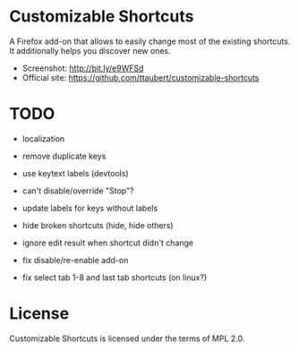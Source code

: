 # Customizable Shortcuts

A Firefox add-on that allows to easily change most of the existing shortcuts.
It additionally helps you discover new ones.

- Screenshot: <http://bit.ly/e9WFSd>
- Official site: <https://github.com/ttaubert/customizable-shortcuts>

# TODO

* localization
* remove duplicate keys
* use keytext labels (devtools)
* can't disable/override "Stop"?
* update labels for keys without labels
* hide broken shortcuts (hide, hide others)
* ignore edit result when shortcut didn't change

* fix disable/re-enable add-on
* fix select tab 1-8 and last tab shortcuts (on linux?)

# License

Customizable Shortcuts is licensed under the terms of MPL 2.0.
